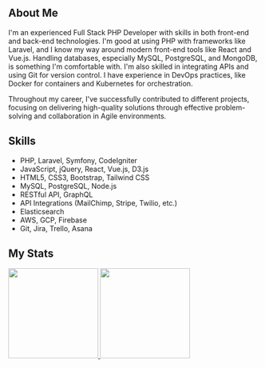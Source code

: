 ## About Me
 
I'm an experienced Full Stack PHP Developer with skills in both front-end and back-end technologies. I'm good at using PHP with frameworks like Laravel, and I know my way around modern front-end tools like React and Vue.js. Handling databases, especially MySQL, PostgreSQL, and MongoDB, is something I'm comfortable with. I'm also skilled in integrating APIs and using Git for version control. I have experience in DevOps practices, like Docker for containers and Kubernetes for orchestration.

Throughout my career, I've successfully contributed to different projects, focusing on delivering high-quality solutions through effective problem-solving and collaboration in Agile environments.

## Skills

- PHP, Laravel, Symfony, CodeIgniter
- JavaScript, jQuery, React, Vue.js, D3.js
- HTML5, CSS3, Bootstrap, Tailwind CSS
- MySQL, PostgreSQL, Node.js
- RESTful API, GraphQL
- API Integrations (MailChimp, Stripe, Twilio, etc.)
- Elasticsearch
- AWS, GCP, Firebase
- Git, Jira, Trello, Asana

## My Stats

<p>
<a href="https://github.com/jshbell">
  <img height="180em" src="https://github-readme-stats-eight-theta.vercel.app/api?username=smiledev1230&show_icons=true&theme=algolia&include_all_commits=true&count_private=true"/>
  <img height="180em" src="https://github-readme-stats-eight-theta.vercel.app/api/top-langs/?username=jshbell&layout=compact&langs_count=8&theme=algolia"/>
</a>
</p>
